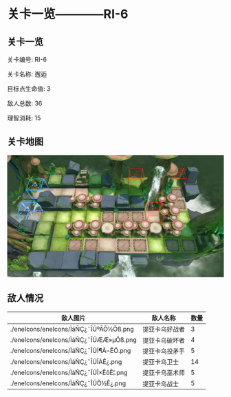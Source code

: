 # 关卡一览————RI-6


## 关卡一览

关卡编号: RI-6

关卡名称: 邂逅

目标点生命值: 3

敌人总数: 36

理智消耗: 15


## 关卡地图
![RI-6](./oprMap/RI-6.png)

## 敌人情况

| 敌人图片 | 敌人名称 | 数量  |
|---------|-----|-----|
| ./eneIcons/eneIcons/ÌáÑÇ¿¨ÎÚºÃÕ½Õß.png| 提亚卡乌好战者  |   3  |
| ./eneIcons/eneIcons/ÌáÑÇ¿¨ÎÚÆÆ»µÕß.png| 提亚卡乌破坏者  |   4  |
| ./eneIcons/eneIcons/ÌáÑÇ¿¨ÎÚÍ¶Ã¬ÊÖ.png| 提亚卡乌投矛手  |   5  |
| ./eneIcons/eneIcons/ÌáÑÇ¿¨ÎÚÎÀÊ¿.png| 提亚卡乌卫士  |   14  |
| ./eneIcons/eneIcons/ÌáÑÇ¿¨ÎÚÎ×ÊõÊ¦.png| 提亚卡乌巫术师  |   5  |
| ./eneIcons/eneIcons/ÌáÑÇ¿¨ÎÚÕ½Ê¿.png| 提亚卡乌战士  |   5  |
